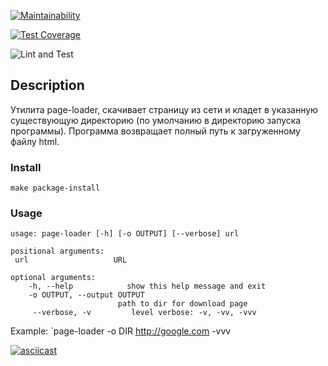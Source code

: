 [![Maintainability](https://api.codeclimate.com/v1/badges/41a05982a3a12d259ab0/maintainability)](https://codeclimate.com/github/xegrassa/python-project-lvl3/maintainability)

[![Test Coverage](https://api.codeclimate.com/v1/badges/41a05982a3a12d259ab0/test_coverage)](https://codeclimate.com/github/xegrassa/python-project-lvl3/test_coverage)

![Lint and Test](https://github.com/xegrassa/python-project-lvl3/workflows/Lint%20and%20Test/badge.svg)
## Description
Утилита page-loader, скачивает страницу из сети и кладет в указанную существующую директорию (по умолчанию в директорию запуска программы). Программа возвращает полный путь к загруженному файлу html.
### Install
    make package-install

### Usage
    usage: page-loader [-h] [-o OUTPUT] [--verbose] url

    positional arguments:
     url                   URL

    optional arguments:
        -h, --help            show this help message and exit
        -o OUTPUT, --output OUTPUT
                            path to dir for download page
         --verbose, -v         level verbose: -v, -vv, -vvv

   Example: `page-loader -o DIR http://google.com -vvv


[![asciicast](https://asciinema.org/a/321674.svg)](https://asciinema.org/a/321674)
